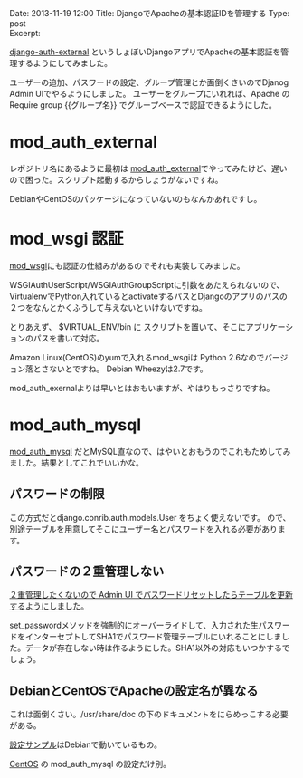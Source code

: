 Date: 2013-11-19  12:00
Title: DjangoでApacheの基本認証IDを管理する
Type: post  
Excerpt:   


[django-auth-external](https://github.com/hdknr/django-auth-external) というしょぼいDjangoアプリでApacheの基本認証を管理するようにしてみました。

ユーザーの追加、パスワードの設定、グループ管理とか面倒くさいのでDjanog Admin UIでやるようにしました。 ユーザーをグループにいれれば、Apache の Require group {{グループ名}} でグループベースで認証できるようにした。

# mod_auth_external #

レポジトリ名にあるように最初は [mod_auth_external](https://code.google.com/p/mod-auth-external/)でやってみたけど、遅いので困った。スクリプト起動するからしょうがないですね。

DebianやCentOSのパッケージになっていないのもなんかあれですし。

# mod_wsgi 認証 #

[mod_wsgi](https://code.google.com/p/modwsgi/)にも認証の仕組みがあるのでそれも実装してみました。

WSGIAuthUserScript/WSGIAuthGroupScriptに引数をあたえられないので、VirtualenvでPython入れているとactivateするパスとDjangoのアプリのパスの２つをなんとかくふうして与えないといけないですね。

とりあえず、 $VIRTUAL_ENV/bin に スクリプトを置いて、そこにアプリケーションのパスを書いて対応。

Amazon Linux(CentOS)のyumで入れるmod_wsgiは Python 2.6なのでバージョン落とさないとですね。 Debian Wheezyは2.7です。

mod_auth_exernalよりは早いとはおもいますが、やはりもっさりですね。

# mod_auth_mysql #


[mod_auth_mysql](http://modauthmysql.sourceforge.net/) だとMySQL直なので、はやいとおもうのでこれもためしてみました。結果としてこれでいいかな。

## パスワードの制限 ##

この方式だとdjango.conrib.auth.models.User をちょく使えないです。
ので、別途テーブルを用意してそこにユーザー名とパスワードを入れる必要があります。

## パスワードの２重管理しない ##

[２重管理したくないので Admin UI でパスワードリセットしたらテーブルを更新するようにしました](https://github.com/hdknr/django-auth-external/blob/master/src/authx/models.py#L25)。

set_passwordメソッドを強制的にオーバーライドして、入力された生パスワードをインターセプトしてSHA1でパスワード管理テーブルにいれることにしました。データが存在しない時は作るようにした。SHA1以外の対応もいつかするでしょう。

## DebianとCentOSでApacheの設定名が異なる #

これは面倒くさい。/usr/share/doc の下のドキュメントをにらめっこする必要がある。

[設定サンプル](https://github.com/hdknr/django-auth-external/blob/master/apache/conf/httpd.conf)はDebianで動いているもの。

[CentOS](https://github.com/hdknr/django-auth-external/blob/master/apache/conf/centos.conf) の mod_auth_mysql の設定だけ別。
